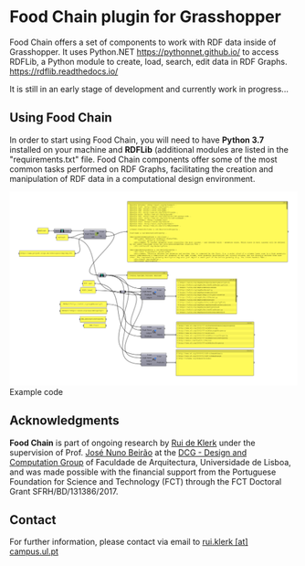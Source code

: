 # Food Chain plugin for Grasshopper

Food Chain offers a set of components to work with RDF data inside of Grasshopper. It uses Python.NET <https://pythonnet.github.io/> to access RDFLib, a Python module to create, load, search, edit data in RDF Graphs. <https://rdflib.readthedocs.io/>

It is still in an early stage of development and currently work in progress...

## Using Food Chain

In order to start using Food Chain, you will need to have **Python 3.7** installed on your machine and **RDFLib** (additional modules are listed in the "requirements.txt" file.
Food Chain components offer some of the most common tasks performed on RDF Graphs, facilitating the creation and manipulation of RDF data in a computational design environment.

![Example code](Examples/FoodChainOverview.png)
Example code

## Acknowledgments

**Food Chain** is part of ongoing research by [Rui de Klerk](https://www.linkedin.com/in/rui-de-klerk/) under the supervision of Prof. [José Nuno Beirão](http://dcg.fa.utl.pt/authors/jose-beirao) at the [DCG - Design and Computation Group](http://dcg.fa.utl.pt/) of Faculdade de Arquitectura, Universidade de Lisboa, and was made possible with the financial support from the Portuguese Foundation for Science and Technology (FCT) through the FCT Doctoral Grant SFRH/BD/131386/2017.

## Contact

For further information, please contact via email to [rui.klerk \[at\] campus.ul.pt](mailto:rui.klerk@campus.ul.pt)
